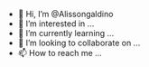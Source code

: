 - 👋 Hi, I’m @Alissongaldino
- 👀 I’m interested in ...
- 🌱 I’m currently learning ...
- 💞️ I’m looking to collaborate on ...
- 📫 How to reach me ...

<!---
Alissongaldino/Alissongaldino is a ✨ special ✨ repository because its `README.md` (this file) appears on your GitHub profile.
You can click the Preview link to take a look at your changes.
--->
